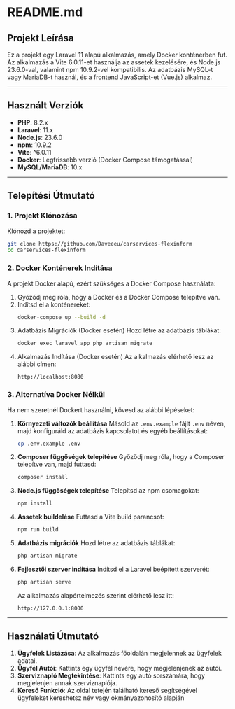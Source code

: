 # README.md

## Projekt Leírása

Ez a projekt egy Laravel 11 alapú alkalmazás, amely Docker konténerben fut. Az alkalmazás a Vite 6.0.11-et használja az assetek kezelésére, és Node.js 23.6.0-val, valamint npm 10.9.2-vel kompatibilis. Az adatbázis MySQL-t vagy MariaDB-t használ, és a frontend JavaScript-et (Vue.js) alkalmaz.

---

## Használt Verziók

- **PHP**: 8.2.x
- **Laravel**: 11.x
- **Node.js**: 23.6.0
- **npm**: 10.9.2
- **Vite**: ^6.0.11
- **Docker**: Legfrissebb verzió (Docker Compose támogatással)
- **MySQL/MariaDB**: 10.x

---

## Telepítési Útmutató

### 1. Projekt Klónozása
Klónozd a projektet:
```bash
git clone https://github.com/Daveeeu/carservices-flexinform
cd carservices-flexinform
```

### 2. Docker Konténerek Indítása
A projekt Docker alapú, ezért szükséges a Docker Compose használata:
1. Győződj meg róla, hogy a Docker és a Docker Compose telepítve van.
2. Indítsd el a konténereket:
   ```bash
   docker-compose up --build -d
   ```
3. Adatbázis Migrációk (Docker esetén)
Hozd létre az adatbázis táblákat:
    ```bash
    docker exec laravel_app php artisan migrate
    ```
4. Alkalmazás Indítása (Docker esetén)
Az alkalmazás elérhető lesz az alábbi címen:
    ```
    http://localhost:8080
    ```

### 3. Alternatíva Docker Nélkül

Ha nem szeretnél Dockert használni, kövesd az alábbi lépéseket:

1. **Környezeti változók beállítása**
   Másold az `.env.example` fájlt `.env` néven, majd konfiguráld az adatbázis kapcsolatot és egyéb beállításokat:
   ```bash
   cp .env.example .env
   ```

2. **Composer függőségek telepítése**
   Győződj meg róla, hogy a Composer telepítve van, majd futtasd:
   ```bash
   composer install
   ```

3. **Node.js függőségek telepítése**
   Telepítsd az npm csomagokat:
   ```bash
   npm install
   ```

4. **Assetek buildelése**
   Futtasd a Vite build parancsot:
   ```bash
   npm run build
   ```

5. **Adatbázis migrációk**
   Hozd létre az adatbázis táblákat:
   ```bash
   php artisan migrate
   ```

6. **Fejlesztői szerver indítása**
   Indítsd el a Laravel beépített szerverét:
   ```bash
   php artisan serve
   ```
   Az alkalmazás alapértelmezés szerint elérhető lesz itt:
   ```
   http://127.0.0.1:8000
   ```


---

## Használati Útmutató

1. **Ügyfelek Listázása**: Az alkalmazás főoldalán megjelennek az ügyfelek adatai.
2. **Ügyfél Autói**: Kattints egy ügyfél nevére, hogy megjelenjenek az autói.
3. **Szerviznapló Megtekintése**: Kattints egy autó sorszámára, hogy megjelenjen annak szerviznaplója.
4. **Kereső Funkció**: Az oldal tetején található kereső segítségével ügyfeleket kereshetsz név vagy okmányazonosító alapján
